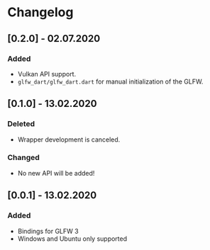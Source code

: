 # Changelog

## [0.2.0] - 02.07.2020

### Added

- Vulkan API support.
- `glfw_dart/glfw_dart.dart` for manual initialization of the GLFW.

## [0.1.0] - 13.02.2020

### Deleted

- Wrapper development is canceled. 

### Changed

- No new API will be added!

## [0.0.1] - 13.02.2020

### Added

- Bindings for GLFW 3
- Windows and Ubuntu only supported